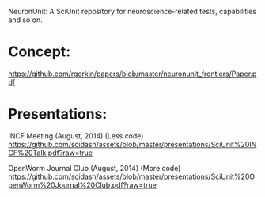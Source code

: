 NeuronUnit: A SciUnit repository for neuroscience-related tests, capabilities and so on.

# Concept:  

https://github.com/rgerkin/papers/blob/master/neuronunit_frontiers/Paper.pdf

# Presentations:  

INCF Meeting (August, 2014) (Less code)
https://github.com/scidash/assets/blob/master/presentations/SciUnit%20INCF%20Talk.pdf?raw=true

OpenWorm Journal Club (August, 2014) (More code)
https://github.com/scidash/assets/blob/master/presentations/SciUnit%20OpenWorm%20Journal%20Club.pdf?raw=true
